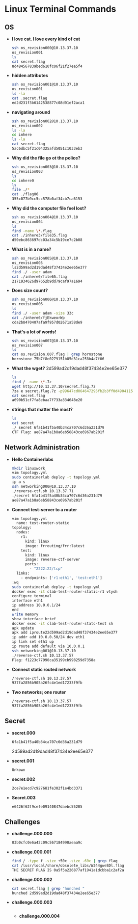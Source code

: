 
# Linux Terminal Commands

## OS

- **I love cat. I love every kind of cat**

  ```bash
  ssh os_revision000@10.13.37.10
  os_revision001
  ls
  cat secret.flag
  8d484567839bed610fc06f21f27ea5f4
  ```

- **hidden attributes**

  ```bash
  ssh os_revision001@10.13.37.10
  os_revision001
  ls -la
  cat .secret.flag
  ed2d231f3b6142538877c08d01ef2aca1
  ```

- **navigating around**

  ```bash
  ssh os_revision002@10.13.37.10
  os_revision002
  ls -la
  cd inhere
  ls -la
  cat secret.flag
  5ac6dbc5f21c04325afd5051c1033eb3
  ```

- **Why did the file go ot the police?**

  ```bash
  ssh os_revision003@10.13.37.10
  os_revision003
  ls
  cd inhere0
  ls
  file ./*
  cat ./flag06
  355c077b9cc5cc578b0af34cb7ca6153
  ```

- **Why did the computer file feel lost?**

  ```bash
  ssh os_revision004@10.13.37.10
  os_revision004
  ls
  find -name \*.flag
  cat ./inhere3/file35.flag
  d50ebc863697dc03a34c5b19ce7c2b08
  ```

- **What is in a name?**

  ```bash
  ssh os_revision005@10.13.37.10
  os_revision005
  ls2d599ad2d19dad48f37434e2ee65e377
  find ./ -user adam
  cat ./inhere6/file65.flag
  2171934626d97652b9dd79caf97a1694
  ```

- **Does size count?**

  ```bash
  ssh os_revision006@10.13.37.10
  os_revision006
  ls
  find ./ -user adam -size 33c
  cat ./inhere6/fjEkweorWp
  cda2b8470407afa9f957d02671a58de9 
  ```
- **That's a lot of words!**

  ```bash
  ssh os_revision007@10.13.37.10
  os_revision007
  ls
  cat os.revision.007.flag | grep hornstone
  hornstone 75b7f8e0279151b85d31ca258b4a7f06 

  ```

- **What the wget?**
2d599ad2d19dad48f37434e2ee65e377
  ```bash
  ls 
  find / -name \*.7z
  wget http://10.13.37.10/secret.flag.7z
  7za e secret.flag.7z -p99647cd064647295fb2b3ff0d4904115
  cat secret.flag
  a690b51cf7fa8ebaa7f733a334648e20
  ```

- **strings that matter the most?**

  ```bash
  ls 
  cat secret
  ./ secret 6fa1b41f5a40b34ca707c6d36a231d79
  CTF Flag: ae87a47a1b8a6eb58843ce6967ab201f
  ```

## Network Administration

- **Hello Containerlabs** 

  ```bash
  mkdir linuxwork
  vim topology.yml
  sudo containerlab deploy -t topology.yml
  ip a s
  ssh networking000@10.13.37.10
  ./reverse-ctf.sh 10.13.37.71
  ./secret 6fa1b41f5a40b34ca707c6d36a231d79
  ae87a47a1b8a6eb58843ce6967ab201f
  ```

- **Connect test-server to a router**

  ```bash
  vim topology.yml
    name: test-router-static
  topology:
    nodes:
      r1:
        kind: linux
        image: frrouting/frr:latest
      test:
        kind: linux
        image: reverse-ctf-server
        ports:
          - "2222:22/tcp"
    links: 
      - endpoints: ['r1:eth1', 'test:eth1']
  :wq
  sudo containerlab deploy -t topology.yml
  docker exec -it clab-test-router-static-r1 vtysh
  configure terminal
  interface eth1
  ip address 10.0.0.1/24
  end
  write memory
  show interface brief
  docker exec -it clab-test-router-statc-test sh
  apk update
  apk add iproute22d599ad2d19dad48f37434e2ee65e377
  ip addr add 10.0.0.50/24 dev eth1 
  ip link set eth1 up
  ip route add default via 10.0.0.1
  ssh networking001@10.13.37.10
  ./reverse-ctf.sh 10.13.37.57
  Flag: f1223c77990ca35199cb998259d7358a
  ```

- **Connect static routed network**

  ```bash
  /reverse-ctf.sh 10.13.37.57
  937fa2856b905a26fc4e1ed17233f9fb
  ```
- **Two networks; one router**

  ```bash
  /reverse-ctf.sh 10.13.37.57
  937fa2856b905a26fc4e1ed17233f9fb
  ```

## Secret

- **secret.000**

  ```bash
  6fa1b41f5a40b34ca707c6d36a231d79
  ```
  2d599ad2d19dad48f37434e2ee65e377
- **secret.001**

  ```bash
  Unkown
  ```

- **secret.002**

  ```bash
  2ce7e1ecd7c927681fe302f1e4bd3371
  ```

- **Secret.003**

  ```bash
  e6426f62f9cefe09140847daebc55205
  ```

## Challenges

- **challenge.000.000**

  ```bash
  03b0cfc0e6a42c09c567184990aeaa9c
  ```

- **challenge.000.001**

  ```bash
  find / -type f -size +50c -size -60c | grep flag
  cat /lusr/local/share/obsolete_libs/W344gweSDl.flag
  THE SECRET FLAG IS 0a5f5a226877af1941a1dcbba1c2af2a
  ```

- **challenge.000.002**

  ```bash
  cat secret.flag | grep "hunched "
  hunched 2d599ad2d19dad48f37434e2ee65e377
  ```
- **challenge.000.003**

  ```bash
  
  ```

  - **challenge.000.004**

  ```bash
  
  ```
